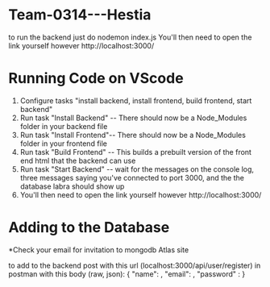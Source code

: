 # Team-0314---Hestia
to run the backend just do nodemon index.js
You'll then need to open the link yourself however http://localhost:3000/

# Running Code on VScode 
1. Configure tasks "install backend, install frontend, build frontend, start backend"
2. Run task "Install Backend" -- There should now be a Node_Modules folder in your backend file
3. Run task "Install Frontend"-- There should now be a Node_Modules folder in your frontend file
4. Run task "Build Frontend" -- This builds a prebuilt version of the front end html that the backend can use
5. Run task "Start Backend" -- wait for the messages on the console log, three messages saying you've connected to port 3000, and the the database labra should show up
6. You'll then need to open the link yourself however http://localhost:3000/

# Adding to the Database
*Check your email for invitation to mongodb Atlas site

to add to the backend post with this url (localhost:3000/api/user/register)  in postman with this body (raw, json):
{
	"name": <whatever name you want>,
	"email": <whatever email you want>,
	"password" : <the password>
}
